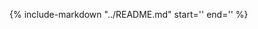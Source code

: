 {%
    include-markdown "../README.md"
    start='<!-- PROJECT SHIELDS -->'
    end='<!-- PROJECT USAGE -->'
%}


